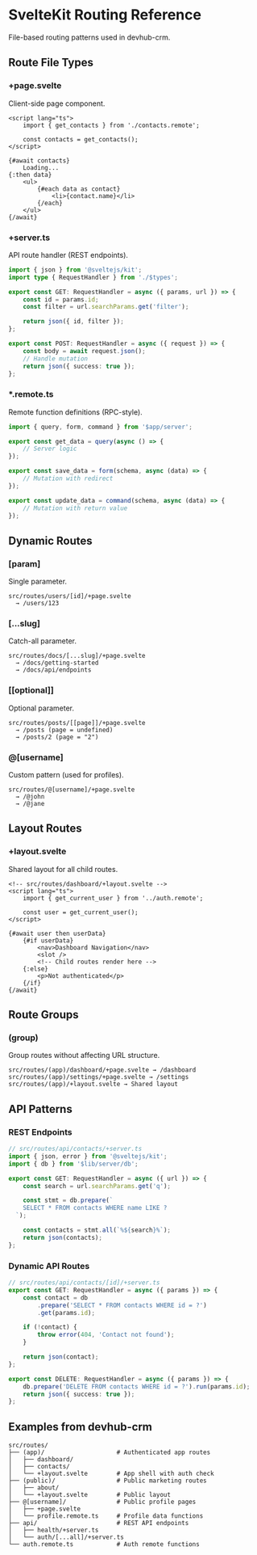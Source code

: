 # SvelteKit Routing Reference

File-based routing patterns used in devhub-crm.

## Route File Types

### +page.svelte

Client-side page component.

```svelte
<script lang="ts">
	import { get_contacts } from './contacts.remote';

	const contacts = get_contacts();
</script>

{#await contacts}
	Loading...
{:then data}
	<ul>
		{#each data as contact}
			<li>{contact.name}</li>
		{/each}
	</ul>
{/await}
```

### +server.ts

API route handler (REST endpoints).

```typescript
import { json } from '@sveltejs/kit';
import type { RequestHandler } from './$types';

export const GET: RequestHandler = async ({ params, url }) => {
	const id = params.id;
	const filter = url.searchParams.get('filter');

	return json({ id, filter });
};

export const POST: RequestHandler = async ({ request }) => {
	const body = await request.json();
	// Handle mutation
	return json({ success: true });
};
```

### \*.remote.ts

Remote function definitions (RPC-style).

```typescript
import { query, form, command } from '$app/server';

export const get_data = query(async () => {
	// Server logic
});

export const save_data = form(schema, async (data) => {
	// Mutation with redirect
});

export const update_data = command(schema, async (data) => {
	// Mutation with return value
});
```

## Dynamic Routes

### [param]

Single parameter.

```
src/routes/users/[id]/+page.svelte
  → /users/123
```

### [...slug]

Catch-all parameter.

```
src/routes/docs/[...slug]/+page.svelte
  → /docs/getting-started
  → /docs/api/endpoints
```

### [[optional]]

Optional parameter.

```
src/routes/posts/[[page]]/+page.svelte
  → /posts (page = undefined)
  → /posts/2 (page = "2")
```

### @[username]

Custom pattern (used for profiles).

```
src/routes/@[username]/+page.svelte
  → /@john
  → /@jane
```

## Layout Routes

### +layout.svelte

Shared layout for all child routes.

```svelte
<!-- src/routes/dashboard/+layout.svelte -->
<script lang="ts">
	import { get_current_user } from '../auth.remote';

	const user = get_current_user();
</script>

{#await user then userData}
	{#if userData}
		<nav>Dashboard Navigation</nav>
		<slot />
		<!-- Child routes render here -->
	{:else}
		<p>Not authenticated</p>
	{/if}
{/await}
```

## Route Groups

### (group)

Group routes without affecting URL structure.

```
src/routes/(app)/dashboard/+page.svelte → /dashboard
src/routes/(app)/settings/+page.svelte → /settings
src/routes/(app)/+layout.svelte → Shared layout
```

## API Patterns

### REST Endpoints

```typescript
// src/routes/api/contacts/+server.ts
import { json, error } from '@sveltejs/kit';
import { db } from '$lib/server/db';

export const GET: RequestHandler = async ({ url }) => {
	const search = url.searchParams.get('q');

	const stmt = db.prepare(`
    SELECT * FROM contacts WHERE name LIKE ?
  `);

	const contacts = stmt.all(`%${search}%`);
	return json(contacts);
};
```

### Dynamic API Routes

```typescript
// src/routes/api/contacts/[id]/+server.ts
export const GET: RequestHandler = async ({ params }) => {
	const contact = db
		.prepare('SELECT * FROM contacts WHERE id = ?')
		.get(params.id);

	if (!contact) {
		throw error(404, 'Contact not found');
	}

	return json(contact);
};

export const DELETE: RequestHandler = async ({ params }) => {
	db.prepare('DELETE FROM contacts WHERE id = ?').run(params.id);
	return json({ success: true });
};
```

## Examples from devhub-crm

```
src/routes/
├── (app)/                    # Authenticated app routes
│   ├── dashboard/
│   ├── contacts/
│   └── +layout.svelte        # App shell with auth check
├── (public)/                 # Public marketing routes
│   ├── about/
│   └── +layout.svelte        # Public layout
├── @[username]/              # Public profile pages
│   ├── +page.svelte
│   └── profile.remote.ts     # Profile data functions
├── api/                      # REST API endpoints
│   ├── health/+server.ts
│   └── auth/[...all]/+server.ts
└── auth.remote.ts            # Auth remote functions
```
